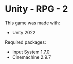 # Unity - RPG - 2

This game was made with:
- Unity 2022 

Required packages:
- Input System 1.7.0
- Cinemachine 2.9.7